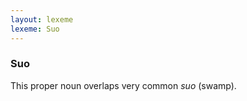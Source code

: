 ```yaml
---
layout: lexeme
lexeme: Suo
---
```


###  Suo 
This proper noun overlaps  very common *suo* (swamp).

